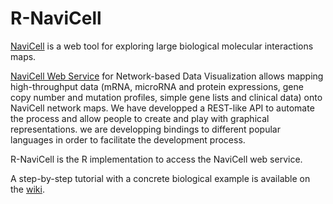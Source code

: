 # R-NaviCell

[NaviCell](https://navicell.curie.fr) is a web tool for exploring large biological molecular interactions maps.

[NaviCell Web Service](https://navicell.curie.fr/nav_web_service.html) for
Network-based Data Visualization allows mapping high-throughput data (mRNA,
microRNA and protein expressions, gene copy number and mutation profiles,
simple gene lists and clinical data) onto NaviCell network maps. We have
developped a REST-like API  to automate the process and allow people to create
and play with graphical representations. we are developping bindings to different popular languages in order to facilitate the development process. 

R-NaviCell is the R implementation to access the NaviCell web service.

A step-by-step tutorial with a concrete biological example is available on the [wiki](https://github.com/eb00/R-NaviCell/wiki/Tutorial).
